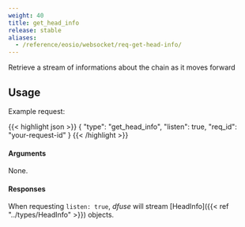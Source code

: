 ```yaml
---
weight: 40
title: get_head_info
release: stable
aliases:
  - /reference/eosio/websocket/req-get-head-info/
---
```


Retrieve a stream of informations about the chain as it moves forward

## Usage

Example request:

{{< highlight json >}}
{
  "type": "get_head_info",
  "listen": true,
  "req_id": "your-request-id"
}
{{< /highlight >}}


#### Arguments

None.

#### Responses

When requesting `listen: true`, _dfuse_ will stream [HeadInfo]({{< ref "../types/HeadInfo" >}}) objects.
